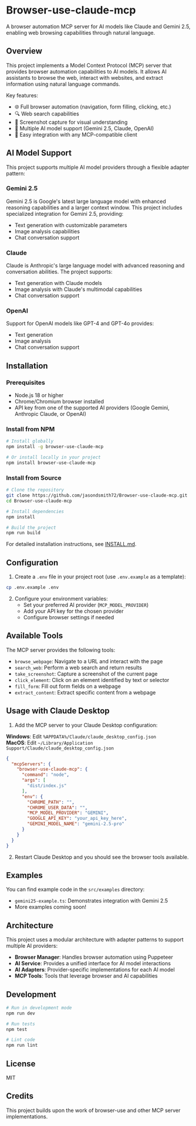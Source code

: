 # Browser-use-claude-mcp

A browser automation MCP server for AI models like Claude and Gemini 2.5, enabling web browsing capabilities through natural language.

## Overview

This project implements a Model Context Protocol (MCP) server that provides browser automation capabilities to AI models. It allows AI assistants to browse the web, interact with websites, and extract information using natural language commands.

Key features:
- 🌐 Full browser automation (navigation, form filling, clicking, etc.)
- 🔍 Web search capabilities
- 📸 Screenshot capture for visual understanding
- 🤖 Multiple AI model support (Gemini 2.5, Claude, OpenAI)
- 🚀 Easy integration with any MCP-compatible client

## AI Model Support

This project supports multiple AI model providers through a flexible adapter pattern:

### Gemini 2.5

Gemini 2.5 is Google's latest large language model with enhanced reasoning capabilities and a larger context window. This project includes specialized integration for Gemini 2.5, providing:

- Text generation with customizable parameters
- Image analysis capabilities
- Chat conversation support

### Claude

Claude is Anthropic's large language model with advanced reasoning and conversation abilities. The project supports:

- Text generation with Claude models
- Image analysis with Claude's multimodal capabilities
- Chat conversation support

### OpenAI

Support for OpenAI models like GPT-4 and GPT-4o provides:

- Text generation
- Image analysis
- Chat conversation support

## Installation

### Prerequisites

- Node.js 18 or higher
- Chrome/Chromium browser installed
- API key from one of the supported AI providers (Google Gemini, Anthropic Claude, or OpenAI)

### Install from NPM

```bash
# Install globally
npm install -g browser-use-claude-mcp

# Or install locally in your project
npm install browser-use-claude-mcp
```

### Install from Source

```bash
# Clone the repository
git clone https://github.com/jasondsmith72/Browser-use-claude-mcp.git
cd Browser-use-claude-mcp

# Install dependencies
npm install

# Build the project
npm run build
```

For detailed installation instructions, see [INSTALL.md](INSTALL.md).

## Configuration

1. Create a `.env` file in your project root (use `.env.example` as a template):

```bash
cp .env.example .env
```

2. Configure your environment variables:
   - Set your preferred AI provider (`MCP_MODEL_PROVIDER`)
   - Add your API key for the chosen provider
   - Configure browser settings if needed

## Available Tools

The MCP server provides the following tools:

- `browse_webpage`: Navigate to a URL and interact with the page
- `search_web`: Perform a web search and return results
- `take_screenshot`: Capture a screenshot of the current page
- `click_element`: Click on an element identified by text or selector
- `fill_form`: Fill out form fields on a webpage
- `extract_content`: Extract specific content from a webpage

## Usage with Claude Desktop

1. Add the MCP server to your Claude Desktop configuration:

**Windows**: Edit `%APPDATA%/Claude/claude_desktop_config.json`  
**MacOS**: Edit `~/Library/Application Support/Claude/claude_desktop_config.json`

```json
{
  "mcpServers": {
    "browser-use-claude-mcp": {
      "command": "node",
      "args": [
        "dist/index.js"
      ],
      "env": {
        "CHROME_PATH": "",
        "CHROME_USER_DATA": "",
        "MCP_MODEL_PROVIDER": "GEMINI",
        "GOOGLE_API_KEY": "your_api_key_here",
        "GEMINI_MODEL_NAME": "gemini-2.5-pro"
      }
    }
  }
}
```

2. Restart Claude Desktop and you should see the browser tools available.

## Examples

You can find example code in the `src/examples` directory:

- `gemini25-example.ts`: Demonstrates integration with Gemini 2.5
- More examples coming soon!

## Architecture

This project uses a modular architecture with adapter patterns to support multiple AI providers:

- **Browser Manager**: Handles browser automation using Puppeteer
- **AI Service**: Provides a unified interface for AI model interactions
- **AI Adapters**: Provider-specific implementations for each AI model
- **MCP Tools**: Tools that leverage browser and AI capabilities

## Development

```bash
# Run in development mode
npm run dev

# Run tests
npm test

# Lint code
npm run lint
```

## License

MIT

## Credits

This project builds upon the work of browser-use and other MCP server implementations.
